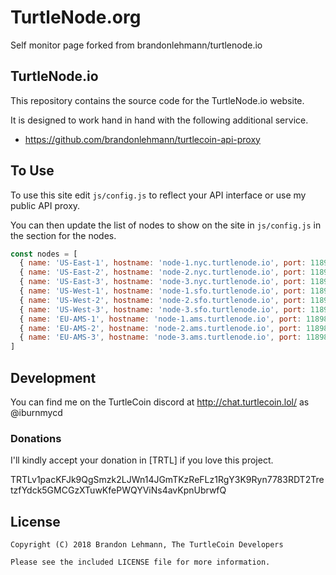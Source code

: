 # TurtleNode.org

Self monitor page forked from brandonlehmann/turtlenode.io


## TurtleNode.io

This repository contains the source code for the TurtleNode.io website.

It is designed to work hand in hand with the following additional service.

* https://github.com/brandonlehmann/turtlecoin-api-proxy

## To Use

To use this site edit ``js/config.js`` to reflect your API interface or use my public API proxy.

You can then update the list of nodes to show on the site in ``js/config.js`` in the section for the nodes.

```javascript
const nodes = [
  { name: 'US-East-1', hostname: 'node-1.nyc.turtlenode.io', port: 11898, region: 'US East' },
  { name: 'US-East-2', hostname: 'node-2.nyc.turtlenode.io', port: 11898, region: 'US East' },
  { name: 'US-East-3', hostname: 'node-3.nyc.turtlenode.io', port: 11898, region: 'US East' },
  { name: 'US-West-1', hostname: 'node-1.sfo.turtlenode.io', port: 11898, region: 'US West' },
  { name: 'US-West-2', hostname: 'node-2.sfo.turtlenode.io', port: 11898, region: 'US West' },
  { name: 'US-West-3', hostname: 'node-3.sfo.turtlenode.io', port: 11898, region: 'US West' },
  { name: 'EU-AMS-1', hostname: 'node-1.ams.turtlenode.io', port: 11898, region: 'Europe' },
  { name: 'EU-AMS-2', hostname: 'node-2.ams.turtlenode.io', port: 11898, region: 'Europe' },
  { name: 'EU-AMS-3', hostname: 'node-3.ams.turtlenode.io', port: 11898, region: 'Europe' }
]
```

## Development

You can find me on the TurtleCoin discord at http://chat.turtlecoin.lol/ as @iburnmycd

### Donations

I'll kindly accept your donation in [TRTL] if you love this project.

TRTLv1pacKFJk9QgSmzk2LJWn14JGmTKzReFLz1RgY3K9Ryn7783RDT2TretzfYdck5GMCGzXTuwKfePWQYViNs4avKpnUbrwfQ

## License

```
Copyright (C) 2018 Brandon Lehmann, The TurtleCoin Developers

Please see the included LICENSE file for more information.
```